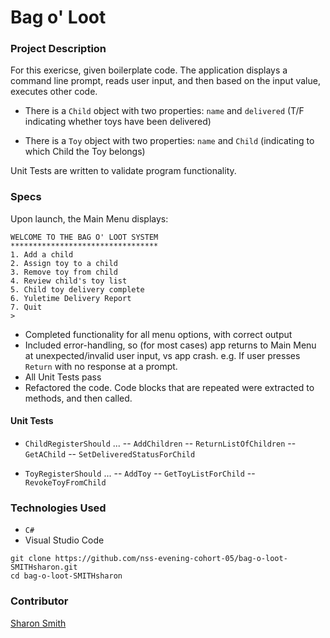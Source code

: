 # Bag o' Loot

### Project Description 

For this exericse, given boilerplate code. The application displays a command line prompt, reads user input, and then based on the input value, executes other code. 

- There is a `Child` object with two properties: `name` and `delivered` (T/F indicating whether toys have been delivered)

- There is a `Toy` object with two properties: `name` and `Child` (indicating to which Child the Toy belongs)

Unit Tests are written to validate program functionality. 


### Specs
Upon launch, the Main Menu displays:
```
WELCOME TO THE BAG O' LOOT SYSTEM
*********************************
1. Add a child
2. Assign toy to a child
3. Remove toy from child
4. Review child's toy list
5. Child toy delivery complete
6. Yuletime Delivery Report
7. Quit
> 
```

- Completed functionality for all menu options, with correct output
- Included error-handling, so (for most cases) app returns to Main Menu at unexpected/invalid user input, vs app crash. e.g. If user presses `Return` with no response at a prompt. 
- All Unit Tests pass
- Refactored the code. Code blocks that are repeated were extracted to methods, and then called. 

#### Unit Tests
- `ChildRegisterShould` ...
  -- `AddChildren`
  -- `ReturnListOfChildren`
  -- `GetAChild`
  -- `SetDeliveredStatusForChild`
  
- `ToyRegisterShould` ... 
  -- `AddToy`
  -- `GetToyListForChild`
  -- `RevokeToyFromChild`


### Technologies Used
- `C#`
- Visual Studio Code


```
git clone https://github.com/nss-evening-cohort-05/bag-o-loot-SMITHsharon.git
cd bag-o-loot-SMITHsharon
```

### Contributor
[Sharon Smith](https://github.com/SMITHsharon)
